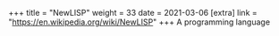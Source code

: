 +++
title = "NewLISP"
weight = 33
date = 2021-03-06
[extra]
link = "https://en.wikipedia.org/wiki/NewLISP"
+++
A programming language

